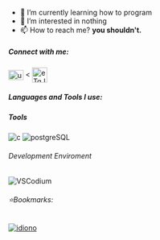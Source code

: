 - 🌱 I’m currently learning how to program
- 👀  I’m interested in nothing
- 📫 How to reach me? **you shouldn't.**  

<h5 align="left">Connect with me:</h5>  
<p align="left">  
<a href="https://www.youtube.com/@inharul" target="blank"><img align="center" src="https://upload.wikimedia.org/wikipedia/commons/thumb/0/09/YouTube_full-color_icon_%282017%29.svg/2560px-YouTube_full-color_icon_%282017%29.svg.png" alt="ucs0a7nr4dcwwswvchkcin-g" height="20" width="30" /></a> <
<a href="https://discord.gg/CatZ9nSECb" target="blank"><img align="center" src="https://logodownload.org/wp-content/uploads/2017/11/discord-logo-4-1.png" alt="eTqJ65vUV9" height="30" width="30" /></a>
</p>  
<h5 align="left">Languages and Tools I use:</h5>  

##### Tools
![c](https://img.shields.io/badge/learning%20C-%23eee?logo=c&logoColor=white&labelColor=%23A8B9CC&link=https%3A%2F%2Fgithub.com%2Finharul%2Fidiono)
![postgreSQL](https://img.shields.io/badge/learning%20databases-%23eee?logo=postgresql&logoColor=white&labelColor=%234169E1&link=https%3A%2F%2Fgithub.com%2Finharul%2Fidiono)
###### Development Enviroment
![VSCodium](https://img.shields.io/badge/VSCodium-%23eee?logo=vscodium&logoColor=white&labelColor=%232F80ED)

###### ⭐Bookmarks:
<a href="https://github.com/inharul/idiono" target="blank">![idiono](https://img.shields.io/badge/idiono-%23eee?logo=react&logoColor=white&labelColor=%23106f8d)</a>

